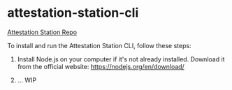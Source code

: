 # attestation-station-cli

[Attestation Station Repo](https://github.com/ethereum-optimism/optimism-tutorial/tree/main/ecosystem/attestation-station)

To install and run the Attestation Station CLI, follow these steps:

1. Install Node.js on your computer if it's not already installed. Download it from the official website: <https://nodejs.org/en/download/>

2. ... WIP
